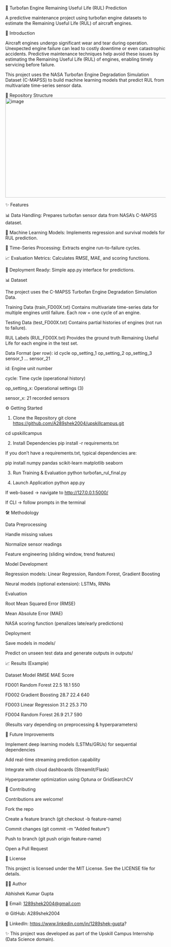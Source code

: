 📌 Turbofan Engine Remaining Useful Life (RUL) Prediction


A predictive maintenance project using turbofan engine datasets to estimate the Remaining Useful Life (RUL) of aircraft engines.

📖 Introduction

Aircraft engines undergo significant wear and tear during operation. Unexpected engine failure can lead to costly downtime or even catastrophic accidents. Predictive maintenance techniques help avoid these issues by estimating the Remaining Useful Life (RUL) of engines, enabling timely servicing before failure.

This project uses the NASA Turbofan Engine Degradation Simulation Dataset (C-MAPSS) to build machine learning models that predict RUL from multivariate time-series sensor data.

📂 Repository Structure
<img width="587" height="312" alt="image" src="https://github.com/user-attachments/assets/fb2a59d5-4863-4616-ade1-894fd6d35ca9" />

✨ Features

📊 Data Handling: Prepares turbofan sensor data from NASA’s C-MAPSS dataset.

🧠 Machine Learning Models: Implements regression and survival models for RUL prediction.

🔄 Time-Series Processing: Extracts engine run-to-failure cycles.

📈 Evaluation Metrics: Calculates RMSE, MAE, and scoring functions.

🚀 Deployment Ready: Simple app.py interface for predictions.

📊 Dataset

The project uses the C-MAPSS Turbofan Engine Degradation Simulation Data.

Training Data (train_FD00X.txt)
Contains multivariate time-series data for multiple engines until failure. Each row = one cycle of an engine.

Testing Data (test_FD00X.txt)
Contains partial histories of engines (not run to failure).

RUL Labels (RUL_FD00X.txt)
Provides the ground truth Remaining Useful Life for each engine in the test set.

Data Format (per row):
id  cycle  op_setting_1  op_setting_2  op_setting_3  sensor_1 ... sensor_21


id: Engine unit number

cycle: Time cycle (operational history)

op_setting_x: Operational settings (3)

sensor_x: 21 recorded sensors

⚙️ Getting Started
1. Clone the Repository
git clone https://github.com/A289shek2004/upskillcampus.git

cd upskillcampus

2. Install Dependencies
pip install -r requirements.txt


If you don’t have a requirements.txt, typical dependencies are:

pip install numpy pandas scikit-learn matplotlib seaborn

3. Run Training & Evaluation
python turbofan_rul_final.py

4. Launch Application
python app.py


If web-based → navigate to http://127.0.0.1:5000/

If CLI → follow prompts in the terminal

🛠️ Methodology

Data Preprocessing

Handle missing values

Normalize sensor readings

Feature engineering (sliding window, trend features)

Model Development

Regression models: Linear Regression, Random Forest, Gradient Boosting

Neural models (optional extension): LSTMs, RNNs

Evaluation

Root Mean Squared Error (RMSE)

Mean Absolute Error (MAE)

NASA scoring function (penalizes late/early predictions)

Deployment

Save models in models/

Predict on unseen test data and generate outputs in outputs/

📈 Results (Example)

Dataset	Model	RMSE	MAE	Score

FD001	Random Forest	22.5	18.1	550

FD002	Gradient Boosting	28.7	22.4	640

FD003	Linear Regression	31.2	25.3	710

FD004	Random Forest	26.9	21.7	590

(Results vary depending on preprocessing & hyperparameters)

🚀 Future Improvements

Implement deep learning models (LSTMs/GRUs) for sequential dependencies

Add real-time streaming prediction capability

Integrate with cloud dashboards (Streamlit/Flask)

Hyperparameter optimization using Optuna or GridSearchCV

🤝 Contributing

Contributions are welcome!

Fork the repo

Create a feature branch (git checkout -b feature-name)

Commit changes (git commit -m "Added feature")

Push to branch (git push origin feature-name)

Open a Pull Request

📜 License

This project is licensed under the MIT License. See the LICENSE file for details.

👨‍💻 Author

Abhishek Kumar Gupta

📧 Email: 1289shek2004@gmail.com

🌐 GitHub: A289shek2004

💼 LinkedIn: https://www.linkedin.com/in/1289shek-gupta?

✨ This project was developed as part of the Upskill Campus Internship (Data Science domain).
